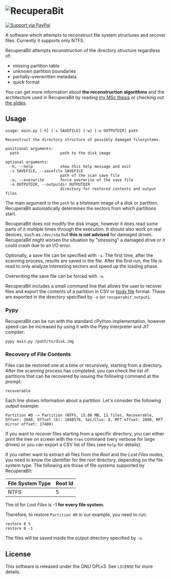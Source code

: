 # ![RecuperaBit](http://i.imgur.com/Q6mM385.jpg)

[![Support via PayPal](https://cdn.rawgit.com/twolfson/paypal-github-button/1.0.0/dist/button.svg)](https://www.paypal.me/AndreaLazzarotto/)

A software which attempts to reconstruct file system structures and recover
files. Currently it supports only NTFS.

RecuperaBit attempts reconstruction of the directory structure regardless of:

- missing partition table
- unknown partition boundaries
- partially-overwritten metadata
- quick format

You can get more information about **the reconstruction algorithms** and the
architecture used in RecuperaBit by reading
[my MSc thesis](https://www.scribd.com/doc/309337813/) or checking out [the
slides](http://www.slideshare.net/TheLazza/recuperabit-forensic-file-system-reconstruction-given-partially-corrupted-metadata).

## Usage

    usage: main.py [-h] [-s SAVEFILE] [-w] [-o OUTPUTDIR] path

    Reconstruct the directory structure of possibly damaged filesystems.

    positional arguments:
      path                  path to the disk image

    optional arguments:
      -h, --help            show this help message and exit
      -s SAVEFILE, --savefile SAVEFILE
                            path of the scan save file
      -w, --overwrite       force overwrite of the save file
      -o OUTPUTDIR, --outputdir OUTPUTDIR
                            directory for restored contents and output files

The main argument is the `path` to a bitstream image of a disk or partition.
RecuperaBit automatically determines the sectors from which partitions start.

RecuperaBit does not modify the disk image, however it does read some parts of
it multiple times through the execution. It should also work on real devices,
such as `/dev/sda` but **this is not advised** for damaged drives. RecuperaBit
might worsen the situation by "stressing" a damaged drive or it could crash due
to an I/O error.

Optionally, a save file can be specified with `-s`. The first time, after the
scanning process, results are saved in the file. After the first run, the file
is read to only analyze interesting sectors and speed up the loading phase.

Overwriting the save file can be forced with `-w`.

RecuperaBit includes a small command line that allows the user to recover files
and export the contents of a partition in CSV or
[body file](http://wiki.sleuthkit.org/index.php?title=Body_file) format. These
are exported in the directory specified by `-o` (or `recuperabit_output`).

### Pypy

RecuperaBit can be run with the standard cPython implementation, however speed
can be increased by using it with the Pypy interpreter and JIT compiler:

    pypy main.py /path/to/disk.img

### Recovery of File Contents

Files can be restored one at a time or recursively, starting from a directory.
After the scanning process has completed, you can check the list of partitions
that can be recovered by issuing the following command at the prompt:

    recoverable

Each line shows information about a partition. Let's consider the following
output example:

    Partition #0 -> Partition (NTFS, 15.00 MB, 11 files, Recoverable, Offset: 2048, Offset (b): 1048576, Sec/Clus: 8, MFT offset: 2080, MFT mirror offset: 17400)

If you want to recover files starting from a specific directory, you can either
print the tree on screen with the `tree` command (very verbose for large drives)
or you can export a CSV list of files (see `help` for details).

If you rather want to extract all files from the *Root* and the *Lost Files*
nodes, you need to know the identifier for the root directory, depending on
the file system type. The following are those of file systems supported by
RecuperaBit:

| File System Type | Root Id |
|------------------|---------|
| NTFS             | 5       |

The id for *Lost Files* is -1 **for every file system.**

Therefore, to restore `Partition #0` in our example, you need to run:

    restore 0 5
    restore 0 -1

The files will be saved inside the output directory specified by `-o`.

## License

This software is released under the GNU GPLv3. See `LICENSE` for more details.
